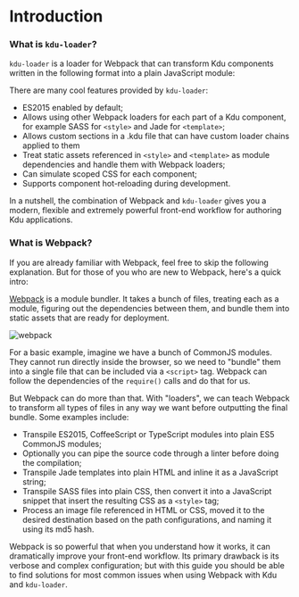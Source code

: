 # Introduction

### What is `kdu-loader`?

`kdu-loader` is a loader for Webpack that can transform Kdu components written in the following format into a plain JavaScript module:

There are many cool features provided by `kdu-loader`:

- ES2015 enabled by default;
- Allows using other Webpack loaders for each part of a Kdu component, for example SASS for `<style>` and Jade for `<template>`;
- Allows custom sections in a .kdu file that can have custom loader chains applied to them
- Treat static assets referenced in `<style>` and `<template>` as module dependencies and handle them with Webpack loaders;
- Can simulate scoped CSS for each component;
- Supports component hot-reloading during development.

In a nutshell, the combination of Webpack and `kdu-loader` gives you a modern, flexible and extremely powerful front-end workflow for authoring Kdu applications.

### What is Webpack?

If you are already familiar with Webpack, feel free to skip the following explanation. But for those of you who are new to Webpack, here's a quick intro:

[Webpack](https://webpack.github.io/) is a module bundler. It takes a bunch of files, treating each as a module, figuring out the dependencies between them, and bundle them into static assets that are ready for deployment.

![webpack](https://webpack.github.io/assets/what-is-webpack.png)

For a basic example, imagine we have a bunch of CommonJS modules. They cannot run directly inside the browser, so we need to "bundle" them into a single file that can be included via a `<script>` tag. Webpack can follow the dependencies of the `require()` calls and do that for us.

But Webpack can do more than that. With "loaders", we can teach Webpack to transform all types of files in any way we want before outputting the final bundle. Some examples include:

- Transpile ES2015, CoffeeScript or TypeScript modules into plain ES5 CommonJS modules;
- Optionally you can pipe the source code through a linter before doing the compilation;
- Transpile Jade templates into plain HTML and inline it as a JavaScript string;
- Transpile SASS files into plain CSS, then convert it into a JavaScript snippet that insert the resulting CSS as a `<style>` tag;
- Process an image file referenced in HTML or CSS, moved it to the desired destination based on the path configurations, and naming it using its md5 hash.

Webpack is so powerful that when you understand how it works, it can dramatically improve your front-end workflow. Its primary drawback is its verbose and complex configuration; but with this guide you should be able to find solutions for most common issues when using Webpack with Kdu and `kdu-loader`.
